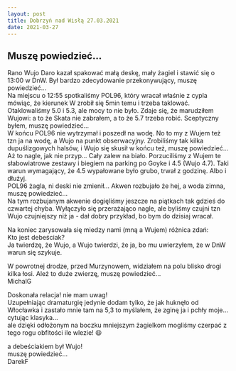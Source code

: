 ```yaml
---
layout: post
title: Dobrzyń nad Wisłą 27.03.2021
date: 2021-03-27
---
```


## Muszę powiedzieć...  

Rano Wujo Daro kazał spakować małą deskę, mały żagiel i stawić się o 13:00
w DnW. Był bardzo zdecydowanie przekonywujący, muszę powiedzieć...  
Na miejscu o 12:55 spotkaliśmy POL96, który wracał właśnie z cypla mówiąc,
że kierunek W zrobił się 5min temu i trzeba taklować.
Otaklowaliśmy 5.0 i 5.3, ale mocy to nie było. Zdaje się, że marudziłem
Wujowi: a to że Skata nie zabrałem, a to że 5.7 trzeba robić. Sceptyczny
byłem, muszę powiedzieć...  
W końcu POL96 nie wytrzymał i poszedł na wodę. No to my z Wujem też tzn ja
na wodę, a Wujo na punkt obserwacyjny.
Zrobiliśmy tak kilka dupuślizgowych halsów, i Wujo się skusił w końcu też,
muszę powiedzieć...  
Aż to nagle, jak nie przyp... Cały zalew na biało.
Porzuciliśmy z Wujem te słabowiatrowe zestawy i biegiem na parking po Goyke
i 4.5 (Wujo 4.7).
Taki warun wymagający, że 4.5 wypałowane było grubo, trwał z godzinę. Albo
i dłużyj.  
POL96 żagla, ni deski nie zmienił...
Akwen rozbujało że hej, a woda zimna, muszę powiedzieć...  
Na tym rozbujanym akwenie dogięliśmy jeszcze na piątkach tak gdzieś do
czwartej chyba.
Wyłączyło się przerażająco nagle, ale byliśmy czujni tzn Wujo czujniejszy
niż ja - dał dobry przykład, bo bym do dzisiaj wracał.  

Na koniec zarysowała się miedzy nami (mną a Wujem) różnica zdań:  
Kto jest debeściak?  
Ja twierdzę, że Wujo, a Wujo twierdzi, że ja, bo mu uwierzyłem, że w DnW
warun się szykuje.  

W powrotnej drodze, przed Murzynowem, widziałem na polu blisko drogi kilka
łosi. Ależ to duże zwierzę, muszę powiedzieć...  
MichalG  

Doskonała relacja! nie mam uwag!  
Uzupełniając dramaturgię jedynie dodam tylko,
że jak huknęło od Włocławka i zastało mnie tam na 5,3 to myślałem,
że zginę ja i pchły moje... cytując klasyka...  
ale dzięki odłożonym na boczku mniejszym żagielkom
mogliśmy czerpać z tego rogu obfitości ile wlezie! :satisfied:  

a debeściakiem był Wujo!  
muszę powiedzieć...  
DarekF